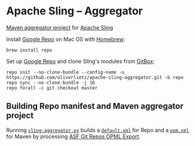 # Apache Sling – Aggregator

[Maven aggregator project](https://maven.apache.org/pom.html#Aggregation) for [Apache Sling](https://sling.apache.org)

Install [Google Repo](https://source.android.com/setup/using-repo) on Mac OS with [Homebrew](https://brew.sh):

	brew install repo

Set up [Google Repo](https://source.android.com/setup/using-repo) and clone Sling's modules from [GitBox](https://gitbox.apache.org/repos/asf):

    repo init --no-clone-bundle --config-name -u https://github.com/oliverlietz/apache-sling-aggregator.git -b repo
    repo sync --no-clone-bundle -j 16
    repo forall -c git checkout master


## Building Repo manifest and Maven aggregator project

Running [`sling-aggregator.py`](https://github.com/oliverlietz/apache-sling-aggregator/blob/tooling/sling-aggregator.py) builds a [`default.xml`](https://github.com/oliverlietz/apache-sling-aggregator/blob/repo/default.xml) for Repo and a [`pom.xml`](https://github.com/oliverlietz/apache-sling-aggregator/blob/master/pom.xml) for Maven by processing [ASF Git Repos OPML Export](https://gitbox.apache.org/repos/asf?a=opml).
